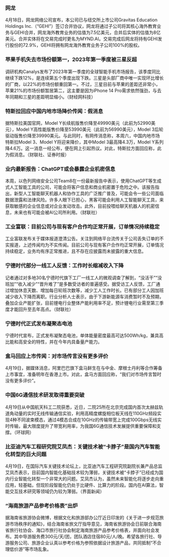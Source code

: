 ### 网龙
4月18日，网龙网络公司宣布，本公司已与纽交所上市公司Gravitas Education Holdings Inc.（“GEHI”）签订合并协议，网龙将通过子公司将其核心海外教育业务与GEHI合并，网龙海外教育业务的估值为7.5亿美元，合并后实体的估值为8亿美元。合并实体将在交易完成时更名为MYND.AI。交易完成后网龙将持有GEHI发行股份的72.9%，GEHI将拥有网龙海外教育业务子公司100%的股权。
### 苹果手机失去市场份额第一，2023年第一季度被三星反超
调研机构Canalys发布了2023年第一季度的全球智能手机市场报告，该季度同比继续下跌12%，是连续第五个季度出现下跌。三星是头部厂商中唯一实现环比增长的厂商，以22%的市场份额重回第一。不过，三星目前与苹果的差距还非常小，苹果21%的市场份额暂居第二，这主要是因为iPhone 14 Pro需求依然强劲，与去年同期和三星的差距明显缩小。（财经网科技）
### 特斯拉回应中国内地市场降价传闻：假消息
据特斯拉美国官网，Model Y长续航版售价降至49990美元（此前为52990美元），Model Y高性能版售价降至53990美元（此前为56990美元），Model 3后轮驱动版售价降至39990美元。与此同时，有网传消息称，本周六，中国内地市场特斯拉Model 3、Model Y将迎来降价，其中Model 3最高降4.3万，Model Y系列降4.6万。这一消息一经公布，便在网上引起热议。对此，特斯拉方面回应称，此为假消息。（财联社、证券时报）
### 业内最新报告：ChatGPT或会暴露企业机密信息
本周，以色列网络安全公司Team8在一份最新报告中表示，使用ChatGPT等生成式人工智能工具的公司，可能会将客户信息和商业机密置于危险之中。该报告指出，新型人工智能聊天机器人和协作工具的广泛推广普及，可能会令一些公司面临数据泄露和法律风险。许多人眼下已担心，黑客可能会利用人工智能聊天工具，来获取敏感的企业信息或对企业发动攻击。此外，目前投喂给聊天机器人的机密信息，未来也有可能会被AI公司所利用。（财联社）
### 工业富联：目前公司与现有客户合作均正常开展，订单情况持续稳定
工业富联发布关于媒体报道澄清公告。关注到网络平台流传关于公司丢失订单的不实报道，上述传闻均为不实传闻。目前公司与现有客户合作均正常开展，订单情况持续稳定，业务均有序正常推进，且不存在应披露而未披露的重大信息。
### 宁德时代部分一线工人反馈：工作时长缩减收入下降
记者通过对多地30名宁德时代旗下工厂一线工人的微观调查了解到，“没活干”“没班加”“收入减少”“晋升难了”是多数受访者的普遍感受。据受访工人反馈，工厂通过增加休息天数、增加每日轮班次数等，减少工人工作时长。已有部分工人因加班减少收入下降而离职。行业分析人士表示，由于下游新能源车消费暂时不及预期，叠加企业产能扩张，目前锂电行业整体产能利用率不足，预计锂电行业需至第三季度才能回升至去年高点。（财联社）
### 宁德时代正式发布凝聚态电池
宁德时代宣布，正式发布凝聚态电池，单体能量密度最高可达500Wh/kg，兼具高比能和高安全的特性，并在今年内具备量产能力。
### 盒马回应上市传闻：对市场传言没有更多评价
4月19日，据媒体消息，阿里巴巴旗下盒马鲜生在与中金、摩根士丹利等合作筹备上市事宜，准备明年在香港上市。对此，盒马方面回应称，“我们对市场传言暂时没有更多评价”。
### 中国6G通信技术研发取得重要突破
4月19日从中国航天科工二院获悉，近日，二院25所在北京完成国内首次太赫兹轨道角动量的实时无线传输通信实验，利用高精度螺旋相位板天线在110GHz频段实现4种不同波束模态，通过4模态合成在10GHz的传输带宽上完成100Gbps无线实时传输，最大限度提升了带宽利用率，为我国6G通信技术发展提供重要保障和支撑。（环球网）
### 比亚迪汽车工程研究院艾凤杰：关键技术被“卡脖子”是国内汽车智能化转型的巨大问题
4月19日，在国际汽车关键技术论坛上，比亚迪汽车工程研究院副院长兼产品总监艾凤杰表示，目前国内智能化基础技术较为薄弱，关键技术被“卡脖子”已经成为国内行业智能化转型一个非常大的问题。艾凤杰认为，虽然未来智能化将逐步走向重应用，轻基础，但现阶段智能化仍处于比硬件、比算力的阶段。国内在AI算法，智能交互技术研究等领域仍为较为薄弱。（界面新闻）
### “海南旅游产品参考价格表”出炉
据海南省旅游协会微博，根据文化和旅游部办公厅近日印发的《关于进一步规范旅游市场秩序的通知》，结合海南省旅文厅指导意见，海南省旅游协会日前联合海南省旅行社协会、海口市旅行社协会制定海南旅游产品参考价格表，并面向社会发布。其中导游服务费300元/天/团，团队酒店住宿80元/人/晚。希望各旅行社、导游服务公司、旅游企业认真以参考价格为参照依据设计旅游产品，共同抵制“不合理低价游”等市场乱象。
